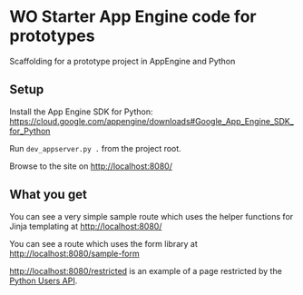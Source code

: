 # WO Starter App Engine code for prototypes

Scaffolding for a prototype project in AppEngine and Python

## Setup

Install the App Engine SDK for Python: https://cloud.google.com/appengine/downloads#Google_App_Engine_SDK_for_Python

Run `dev_appserver.py .` from the project root.

Browse to the site on [http://localhost:8080/](http://localhost:8080/)

## What you get

You can see a very simple sample route which uses the helper functions for Jinja templating at [http://localhost:8080/](http://localhost:8080/)

You can see a route which uses the form library at [http://localhost:8080/sample-form](http://localhost:8080/sample-form)

[http://localhost:8080/restricted](http://localhost:8080/restricted) is an example of a page restricted by the [Python Users API](https://cloud.google.com/appengine/docs/python/users/).
